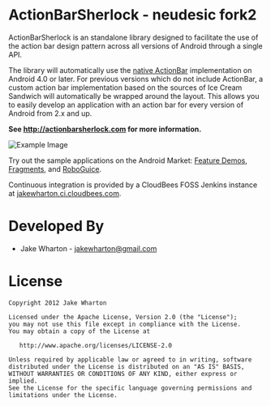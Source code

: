 ActionBarSherlock - neudesic fork2
=================

ActionBarSherlock is an standalone library designed to facilitate the use of
the action bar design pattern across all versions of Android through a single
API.

The library will automatically use the [native ActionBar][2] implementation on
Android 4.0 or later. For previous versions which do not include ActionBar, a
custom action bar implementation based on the sources of Ice Cream Sandwich
will automatically be wrapped around the layout. This allows you to easily
develop an application with an action bar for every version of Android from 2.x
and up.

**See http://actionbarsherlock.com for more information.**

![Example Image][3]

Try out the sample applications on the Android Market: [Feature Demos][4],
[Fragments][5], and [RoboGuice][6].

Continuous integration is provided by a CloudBees FOSS Jenkins instance at
[jakewharton.ci.cloudbees.com][7].



Developed By
============

* Jake Wharton - <jakewharton@gmail.com>



License
=======

    Copyright 2012 Jake Wharton

    Licensed under the Apache License, Version 2.0 (the "License");
    you may not use this file except in compliance with the License.
    You may obtain a copy of the License at

       http://www.apache.org/licenses/LICENSE-2.0

    Unless required by applicable law or agreed to in writing, software
    distributed under the License is distributed on an "AS IS" BASIS,
    WITHOUT WARRANTIES OR CONDITIONS OF ANY KIND, either express or implied.
    See the License for the specific language governing permissions and
    limitations under the License.





 [1]: http://android-developers.blogspot.com/2011/03/fragments-for-all.html
 [2]: http://developer.android.com/guide/topics/ui/actionbar.html
 [3]: http://actionbarsherlock.com/static/feature.png
 [4]: https://play.google.com/store/apps/details?id=com.actionbarsherlock.sample.demos
 [5]: https://play.google.com/store/apps/details?id=com.actionbarsherlock.sample.fragments
 [6]: https://play.google.com/store/apps/details?id=com.actionbarsherlock.sample.roboguice
 [7]: http://jakewharton.ci.cloudbees.com/job/ActionBarSherlock/
